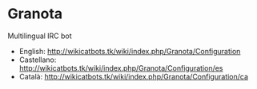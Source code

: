 # Granota
Multilingual IRC bot

- English: http://wikicatbots.tk/wiki/index.php/Granota/Configuration
- Castellano: http://wikicatbots.tk/wiki/index.php/Granota/Configuration/es
- Català: http://wikicatbots.tk/wiki/index.php/Granota/Configuration/ca
